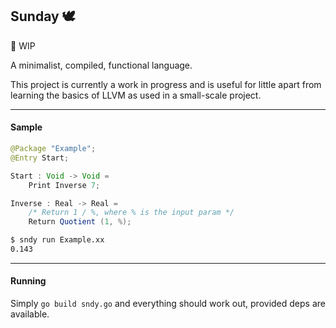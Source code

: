 ## Sunday :dove:</h3>

:construction: WIP

A minimalist, compiled, functional language.

This project is currently a work in progress and is useful for little apart from learning the basics of LLVM as used in a small-scale project.

---
#### Sample

```java
@Package "Example";
@Entry Start;

Start : Void -> Void =
	Print Inverse 7;

Inverse : Real -> Real =
	/* Return 1 / %, where % is the input param */
	Return Quotient (1, %);
```

```sh
$ sndy run Example.xx
0.143
```
---
#### Running
Simply `go build sndy.go` and everything should work out, provided deps are available.
